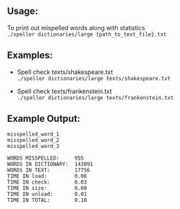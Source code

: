 ## Usage:
To print out mispelled words along with statistics  
`./speller dictionaries/large {path_to_text_file}.txt`

## Examples:
- Spell check texts/shakespeare.txt  
`./speller dictionaries/large texts/shakespeare.txt`


- Spell check texts/frankenstein.txt  
`./speller dictionaries/large texts/frankenstein.txt`

## Example Output:  
```  
misspelled_word_1
misspelled_word_2
misspelled_word_3

WORDS MISSPELLED:     955
WORDS IN DICTIONARY:  143091
WORDS IN TEXT:        17756
TIME IN load:         0.06
TIME IN check:        0.03
TIME IN size:         0.00
TIME IN unload:       0.01
TIME IN TOTAL:        0.10
```
